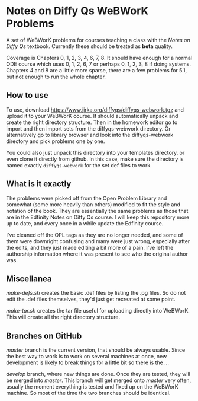 # Notes on Diffy Qs WeBWorK Problems

A set of WeBWorK problems for courses teaching a class with
the *Notes on Diffy Qs* textbook.
Currently these should be treated as **beta** quality.

Coverage is Chapters 0, 1, 2, 3, 4, 6, 7, 8.  It should have enough for a
normal ODE course which uses 0, 1, 2, 6, 7 or perhaps 0, 1, 2, 3, 8 if doing
systems.  Chapters 4 and 8 are a little more sparse, there are a few problems
for 5.1, but not enough to run the whole chapter.

## How to use

To use, download https://www.jirka.org/diffyqs/diffyqs-webwork.tgz
and upload it to your WeBWorK course.  It should automatically unpack and
create the right directory structure.  Then in the homework editor go to import
and then import sets from the diffyqs-webwork directory.  Or alternatively go
to library browser and look into the diffyqs-webwork directory and pick
problems one by one.

You could also just unpack this directory into your templates directory, or
even clone it directly from github.  In this case, make sure the directory 
is named exactly `diffyqs-webwork` for the set def files to work.

## What is it exactly

The problems were picked off from the Open Problem Library and somewhat (some
more heavily than others) modified to fit the style and notation of the book.
They are essentially the same problems as those that are in the Edfinity
Notes on Diffy Qs course.  I will keep this repository more up to date, and
every once in a while update the Edfinity course.

I've cleaned off the OPL tags as they are no longer needed, and some of them
were downright confusing and many were just wrong, especially after the edits,
and they just made editing a bit more of a pain.  I've left the authorship
information where it was present to see who the original author was.

## Miscellanea

*make-defs.sh* creates the basic .def files by listing the .pg files.  So do
not edit the .def files themselves, they'd just get recreated at some point.

*make-tar.sh* creates the tar file useful for uploading directly into WeBWorK.
This will create all the right directory structure.

## Branches on GitHub

*master* branch is the current version, that should be always usable.  Since
the best way to work is to work on several machines at once, new development is
likely to break things for a little bit so there is the ...

*develop* branch, where new things are done.  Once they are tested, they will
be merged into *master*.  This branch will get merged onto *master* very often,
usually the moment everything is tested and fixed up on the WeBWorK machine.
So most of the time the two branches should be identical.
